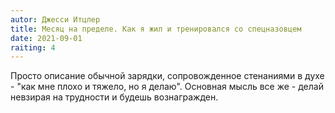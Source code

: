 ```yaml
---
autor: Джесси Итцлер
title: Месяц на пределе. Как я жил и тренировался со спецназовцем
date: 2021-09-01
raiting: 4
---
```

Просто описание обычной зарядки, сопровожденное стенаниями в духе - "как мне плохо и тяжело, но я делаю". Основная мысль все же - делай невзирая на трудности и будешь вознагражден.